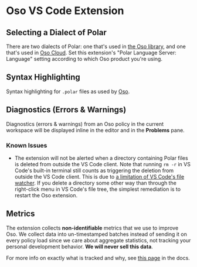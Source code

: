 # Oso VS Code Extension

## Selecting a Dialect of Polar

There are two dialects of Polar: one that's used in [the Oso library](https://github.com/osohq/oso),
and one that's used in [Oso Cloud](https://cloud-docs.osohq.com/).
Set this extension's "Polar Language Server: Language" setting according to which Oso product
you're using.

## Syntax Highlighting

Syntax highlighting for `.polar` files as used by [Oso](https://www.osohq.com).

## Diagnostics (Errors & Warnings)

Diagnostics (errors & warnings) from an Oso policy in the current workspace
will be displayed inline in the editor and in the **Problems** pane.

### Known Issues

- The extension will not be alerted when a directory containing Polar files is
  deleted from outside the VS Code client. Note that running `rm -r` in VS
  Code's built-in terminal still counts as triggering the deletion from outside
  the VS Code client. This is due to [a limitation of VS Code's file
  watcher][60813]. If you delete a directory some other way than through the
  right-click menu in VS Code's file tree, the simplest remediation is to
  restart the Oso extension.

[60813]: https://github.com/microsoft/vscode/issues/60813

## Metrics

The extension collects **non-identifiable** metrics that we use to improve Oso.
We collect data into un-timestamped batches instead of sending it on every
policy load since we care about aggregate statistics, not tracking your
personal development behavior. **We will never sell this data**.

For more info on exactly what is tracked and why, see [this page][docs] in the
docs.

[docs]: https://docs.osohq.com/reference/tooling/ide/metrics.html
